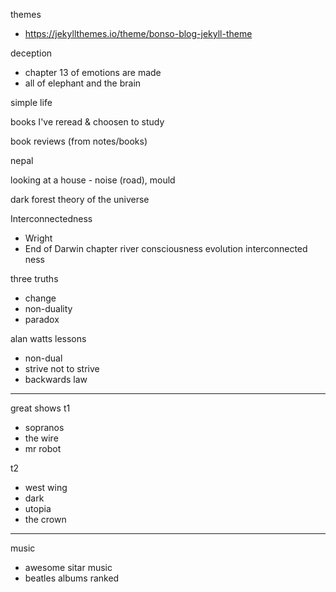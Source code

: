themes
- https://jekyllthemes.io/theme/bonso-blog-jekyll-theme

deception
- chapter 13 of emotions are made
- all of elephant and the brain

simple life

books I've reread & choosen to study

book reviews (from notes/books)

nepal

looking at a house - noise (road), mould

dark forest theory of the universe

Interconnectedness
- Wright
- End of Darwin chapter river consciousness evolution interconnected ness

three truths
- change
- non-duality
- paradox

alan watts lessons
- non-dual
- strive not to strive
- backwards law

---

great shows
t1
- sopranos
- the wire
- mr robot

t2
- west wing
- dark
- utopia
- the crown

---

music

- awesome sitar music
- beatles albums ranked
